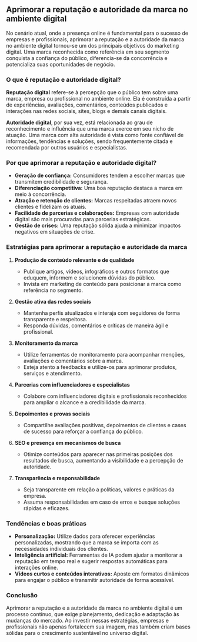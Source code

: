 
## Aprimorar a reputação e autoridade da marca no ambiente digital

No cenário atual, onde a presença online é fundamental para o sucesso de empresas e profissionais, aprimorar a reputação e a autoridade da marca no ambiente digital tornou-se um dos principais objetivos do marketing digital. Uma marca reconhecida como referência em seu segmento conquista a confiança do público, diferencia-se da concorrência e potencializa suas oportunidades de negócio.

### O que é reputação e autoridade digital?

**Reputação digital** refere-se à percepção que o público tem sobre uma marca, empresa ou profissional no ambiente online. Ela é construída a partir de experiências, avaliações, comentários, conteúdos publicados e interações nas redes sociais, sites, blogs e demais canais digitais.

**Autoridade digital**, por sua vez, está relacionada ao grau de reconhecimento e influência que uma marca exerce em seu nicho de atuação. Uma marca com alta autoridade é vista como fonte confiável de informações, tendências e soluções, sendo frequentemente citada e recomendada por outros usuários e especialistas.

### Por que aprimorar a reputação e autoridade digital?

- **Geração de confiança:** Consumidores tendem a escolher marcas que transmitem credibilidade e segurança.
- **Diferenciação competitiva:** Uma boa reputação destaca a marca em meio à concorrência.
- **Atração e retenção de clientes:** Marcas respeitadas atraem novos clientes e fidelizam os atuais.
- **Facilidade de parcerias e colaborações:** Empresas com autoridade digital são mais procuradas para parcerias estratégicas.
- **Gestão de crises:** Uma reputação sólida ajuda a minimizar impactos negativos em situações de crise.

### Estratégias para aprimorar a reputação e autoridade da marca

1. **Produção de conteúdo relevante e de qualidade**
   - Publique artigos, vídeos, infográficos e outros formatos que eduquem, informem e solucionem dúvidas do público.
   - Invista em marketing de conteúdo para posicionar a marca como referência no segmento.

2. **Gestão ativa das redes sociais**
   - Mantenha perfis atualizados e interaja com seguidores de forma transparente e respeitosa.
   - Responda dúvidas, comentários e críticas de maneira ágil e profissional.

3. **Monitoramento da marca**
   - Utilize ferramentas de monitoramento para acompanhar menções, avaliações e comentários sobre a marca.
   - Esteja atento a feedbacks e utilize-os para aprimorar produtos, serviços e atendimento.

4. **Parcerias com influenciadores e especialistas**
   - Colabore com influenciadores digitais e profissionais reconhecidos para ampliar o alcance e a credibilidade da marca.

5. **Depoimentos e provas sociais**
   - Compartilhe avaliações positivas, depoimentos de clientes e cases de sucesso para reforçar a confiança do público.

6. **SEO e presença em mecanismos de busca**
   - Otimize conteúdos para aparecer nas primeiras posições dos resultados de busca, aumentando a visibilidade e a percepção de autoridade.

7. **Transparência e responsabilidade**
   - Seja transparente em relação a políticas, valores e práticas da empresa.
   - Assuma responsabilidades em caso de erros e busque soluções rápidas e eficazes.

### Tendências e boas práticas

- **Personalização:** Utilize dados para oferecer experiências personalizadas, mostrando que a marca se importa com as necessidades individuais dos clientes.
- **Inteligência artificial:** Ferramentas de IA podem ajudar a monitorar a reputação em tempo real e sugerir respostas automáticas para interações online.
- **Vídeos curtos e conteúdos interativos:** Aposte em formatos dinâmicos para engajar o público e transmitir autoridade de forma acessível.

### Conclusão

Aprimorar a reputação e a autoridade da marca no ambiente digital é um processo contínuo, que exige planejamento, dedicação e adaptação às mudanças do mercado. Ao investir nessas estratégias, empresas e profissionais não apenas fortalecem sua imagem, mas também criam bases sólidas para o crescimento sustentável no universo digital.
```
